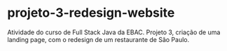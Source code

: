 ﻿# projeto-3-redesign-website
Atividade do curso de Full Stack Java da EBAC. 
Projeto 3, criação de uma landing page, com o redesign de um restaurante de São Paulo.
